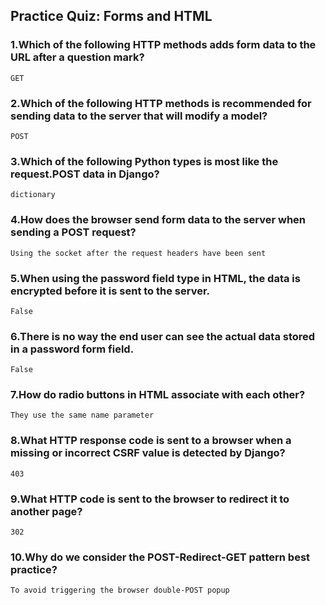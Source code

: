 ## Practice Quiz: Forms and HTML

### 1.Which of the following HTTP methods adds form data to the URL after a question mark?

    GET

### 2.Which of the following HTTP methods is recommended for sending data to the server that will modify a model?

    POST

### 3.Which of the following Python types is most like the request.POST data in Django?

    dictionary

### 4.How does the browser send form data to the server when sending a POST request?

    Using the socket after the request headers have been sent

### 5.When using the password field type in HTML, the data is encrypted before it is sent to the server.

    False

### 6.There is no way the end user can see the actual data stored in a password form field.

    False

### 7.How do radio buttons in HTML associate with each other?

    They use the same name parameter

### 8.What HTTP response code is sent to a browser when a missing or incorrect CSRF value is detected by Django?

    403

### 9.What HTTP code is sent to the browser to redirect it to another page?

    302

### 10.Why do we consider the POST-Redirect-GET pattern best practice?

    To avoid triggering the browser double-POST popup
